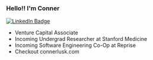 ### Hello!! I'm Conner
<div id="badges">
  <a href="https://www.linkedin.com/in/connerlusk">
    <img src="https://img.shields.io/badge/LinkedIn-blue?style=for-the-badge&logo=linkedin&logoColor=white" alt="LinkedIn Badge"/>
  </a>
</div>


- Venture Capital Associate
- Incoming Undergrad Researcher at Stanford Medicine
- Incoming Software Engineering Co-Op at Reprise
- Checkout connerlusk.com

<!--START_SECTION:waka-->

<!--END_SECTION:waka-->
